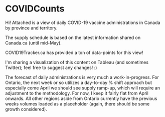 # COVIDCounts

Hi! Attached is a view of daily COVID-19 vaccine administrations in Canada by province and territory.

The supply schedule is based on the latest information shared on Canada.ca (until mid-May).

COVID19Tracker.ca has provided a ton of data-points for this view! 

I'm sharing a visualization of this content on Tableau (and sometimes Twitter); feel free to suggest any changes! :)

The forecast of daily administrations is very much a work-in-progress. For Ontario, the next week or so utilizes a day-to-day % shift approach but especially come April we should see supply ramp-up, which will require an adjustment to the methodology. For now, I keep it fairly flat from April onwards. All other regions aside from Ontario currently have the previous weeks volumes loaded as a placeholder (again, there should be some growth considered).
